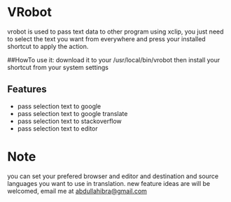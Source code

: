 # VRobot
 vrobot is used to pass text data to other program using xclip,
 you just need to select the text you want from everywhere and press your installed shortcut to apply the action.

##HowTo use it:
 download it to your /usr/local/bin/vrobot
 then install your shortcut from your system settings

## Features

* pass selection text to google
* pass selection text to google translate
* pass selection text to stackoverflow
* pass selection text to editor

# Note
  you can set your prefered browser and editor and destination and source languages you want to use in translation.
  new feature ideas are will be welcomed, email me at abdullahibra@gmail.com

